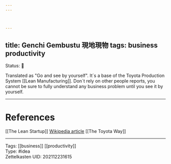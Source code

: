 ```yaml
---
---



---
```

title: Genchi Gembustu 現地現物
tags: business productivity
---
Status: 🌱

Translated as "Go and see by yourself". It´s a base of the Toyota Production System [[Lean Manufacturing]]. Don´t rely on other people reports, you cannot be sure to fully understand any business problem until you see it by yourself.

---
# References
[[The Lean Startup]]
[Wikipedia article](https://en.wikipedia.org/wiki/Genchi_Genbutsu)
[[The Toyota Way]]

---
Tags: [[business]] [[productivity]]  
Type: #idea  
Zettelkasten UID: 202112231615  

